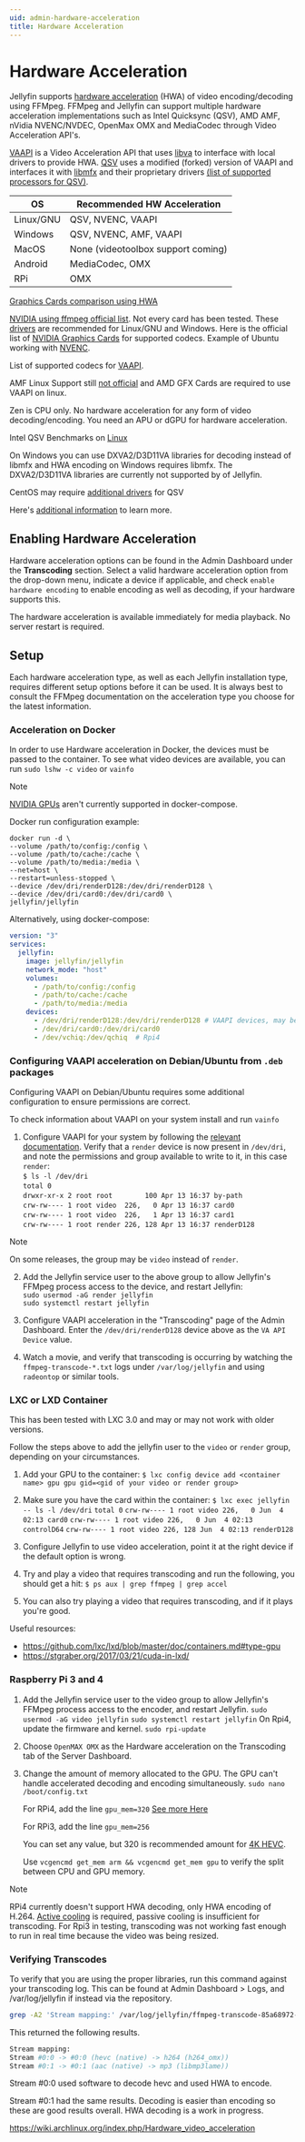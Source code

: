 ```yaml
---
uid: admin-hardware-acceleration
title: Hardware Acceleration
---
```


# Hardware Acceleration

Jellyfin supports [hardware acceleration](https://trac.ffmpeg.org/wiki/HWAccelIntro) (HWA) of video encoding/decoding using FFMpeg. FFMpeg and Jellyfin can support multiple hardware acceleration implementations such as Intel Quicksync (QSV), AMD AMF, nVidia NVENC/NVDEC, OpenMax OMX and MediaCodec through Video Acceleration API's.

[VAAPI](https://en.wikipedia.org/wiki/Video_Acceleration_API) is a Video Acceleration API that uses [libva](https://github.com/intel/libva/blob/master/README.md) to interface with local drivers to provide HWA. [QSV](https://trac.ffmpeg.org/wiki/Hardware/QuickSync) uses a modified (forked) version of VAAPI and interfaces it with [libmfx](https://github.com/intel/media-driver/blob/master/README.md) and their proprietary drivers [(list of supported processors for QSV)](https://ark.intel.com/content/www/us/en/ark.html#@Processors).

OS | Recommended HW Acceleration
------------ | -------------
Linux/GNU | QSV, NVENC, VAAPI
Windows | QSV, NVENC, AMF, VAAPI
MacOS | None (videotoolbox support coming)
Android | MediaCodec, OMX
RPi | OMX

[Graphics Cards comparison using HWA](https://www.elpamsoft.com/?p=Plex-Hardware-Transcoding)

[NVIDIA using ffmpeg official list](https://developer.nvidia.com/ffmpeg). Not every card has been tested. These [drivers](https://github.com/keylase/nvidia-patch) are recommended for Linux/GNU and Windows. Here is the official list of [NVIDIA Graphics Cards](https://developer.nvidia.com/video-encode-decode-gpu-support-matrix) for supported codecs. Example of Ubuntu working with [NVENC](https://www.reddit.com/r/jellyfin/comments/amuyba/nvenc_nvdec_working_in_jellyfin_on_ubuntu_server/).

List of supported codecs for [VAAPI](https://wiki.archlinux.org/index.php/Hardware_video_acceleration#Comparison_tables).

AMF Linux Support still [not official](https://github.com/GPUOpen-LibrariesAndSDKs/AMF/issues/4) and AMD GFX Cards are required to use VAAPI on linux.

Zen is CPU only. No hardware acceleration for any form of video decoding/encoding. You need an APU or dGPU for hardware acceleration.

Intel QSV Benchmarks on [Linux](https://www.intel.com/content/www/us/en/cloud-computing/cloud-computing-quicksync-video-ffmpeg-white-paper.html)

On Windows you can use DXVA2/D3D11VA libraries for decoding instead of libmfx and HWA encoding on Windows requires libmfx. The DXVA2/D3D11VA libraries are currently not supported by of Jellyfin. 

CentOS may require [additional drivers](https://www.getpagespeed.com/server-setup/how-to-enable-intel-hardware-acceleration-for-video-playback-in-rhel-centos-8) for QSV

Here's [additional information](https://github.com/Artiume/jellyfin-docs/blob/master/general/wiki/main.md) to learn more. 

## Enabling Hardware Acceleration

Hardware acceleration options can be found in the Admin Dashboard under the **Transcoding** section. Select a valid hardware acceleration option from the drop-down menu, indicate a device if applicable, and check `enable hardware encoding` to enable encoding as well as decoding, if your hardware supports this.

The hardware acceleration is available immediately for media playback. No server restart is required.

## Setup

Each hardware acceleration type, as well as each Jellyfin installation type, requires different setup options before it can be used. It is always best to consult the FFMpeg documentation on the acceleration type you choose for the latest information.

### Acceleration on Docker

In order to use Hardware acceleration in Docker, the devices must be passed to the container. To see what video devices are available, you can run `sudo lshw -c video` or `vainfo`

> [!NOTE]
> [NVIDIA GPUs](https://github.com/docker/compose/issues/6691) aren't currently supported in docker-compose.

Docker run configuration example:
 
   `docker run -d \`  
    `--volume /path/to/config:/config \`  
    `--volume /path/to/cache:/cache \`  
    `--volume /path/to/media:/media \`  
    `--net=host \`  
    `--restart=unless-stopped \`  
    `--device /dev/dri/renderD128:/dev/dri/renderD128 \`  
    `--device /dev/dri/card0:/dev/dri/card0 \`  
    `jellyfin/jellyfin`
  
Alternatively, using docker-compose:  

```yaml
version: "3"  
services:  
  jellyfin:  
    image: jellyfin/jellyfin
    network_mode: "host"  
    volumes:  
      - /path/to/config:/config  
      - /path/to/cache:/cache  
      - /path/to/media:/media  
    devices: 
      - /dev/dri/renderD128:/dev/dri/renderD128 # VAAPI devices, may be D128, D129, etc.
      - /dev/dri/card0:/dev/dri/card0
      - /dev/vchiq:/dev/qchiq  # Rpi4
```

### Configuring VAAPI acceleration on Debian/Ubuntu from `.deb` packages

Configuring VAAPI on Debian/Ubuntu requires some additional configuration to ensure permissions are correct.

To check information about VAAPI on your system install and run `vainfo`

1. Configure VAAPI for your system by following the [relevant documentation](https://wiki.archlinux.org/index.php/Hardware_video_acceleration). Verify that a `render` device is now present in `/dev/dri`, and note the permissions and group available to write to it, in this case `render`:  
    `$ ls -l /dev/dri`  
    `total 0`  
    `drwxr-xr-x 2 root root        100 Apr 13 16:37 by-path`  
    `crw-rw---- 1 root video  226,   0 Apr 13 16:37 card0`  
    `crw-rw---- 1 root video  226,   1 Apr 13 16:37 card1`  
    `crw-rw---- 1 root render 226, 128 Apr 13 16:37 renderD128`  

> [!NOTE]
> On some releases, the group may be `video` instead of `render`.

2. Add the Jellyfin service user to the above group to allow Jellyfin's FFMpeg process access to the device, and restart Jellyfin:  
    `sudo usermod -aG render jellyfin`  
    `sudo systemctl restart jellyfin`  

3. Configure VAAPI acceleration in the "Transcoding" page of the Admin Dashboard. Enter the `/dev/dri/renderD128` device above as the `VA API Device` value.

4. Watch a movie, and verify that transcoding is occurring by watching the `ffmpeg-transcode-*.txt` logs under `/var/log/jellyfin` and using `radeontop` or similar tools.

### LXC or LXD Container

This has been tested with LXC 3.0 and may or may not work with older versions.

Follow the steps above to add the jellyfin user to the `video` or `render` group, depending on your circumstances.

1. Add your GPU to the container:
    `$ lxc config device add <container name> gpu gpu gid=<gid of your video or render group>`

2. Make sure you have the card within the container:
    `$ lxc exec jellyfin -- ls -l /dev/dri`
    `total 0`
    `crw-rw---- 1 root video 226,   0 Jun  4 02:13 card0`
    `crw-rw---- 1 root video 226,   0 Jun  4 02:13 controlD64`
    `crw-rw---- 1 root video 226, 128 Jun  4 02:13 renderD128`

3. Configure Jellyfin to use video acceleration, point it at the right device if the default option is wrong.

4. Try and play a video that requires transcoding and run the following, you should get a hit:
    `$ ps aux | grep ffmpeg | grep accel`

5. You can also try playing a video that requires transcoding, and if it plays you're good.

Useful resources:
* https://github.com/lxc/lxd/blob/master/doc/containers.md#type-gpu
* https://stgraber.org/2017/03/21/cuda-in-lxd/

### Raspberry Pi 3 and 4
1. Add the Jellyfin service user to the video group to allow Jellyfin's FFMpeg process access to the encoder, and restart Jellyfin.
    `sudo usermod -aG video jellyfin`
    `sudo systemctl restart jellyfin`
    On Rpi4, update the firmware and kernel.
    `sudo rpi-update`
2. Choose `OpenMAX OMX` as the Hardware acceleration on the Transcoding tab of the Server Dashboard.
3. Change the amount of memory allocated to the GPU. The GPU can't handle accelerated decoding and encoding simultaneously.
    `sudo nano /boot/config.txt`

    For RPi4, add the line `gpu_mem=320` [See more Here](https://www.raspberrypi.org/documentation/configuration/config-txt/)

    For RPi3, add the line `gpu_mem=256`

    You can set any value, but 320 is recommended amount for [4K HEVC](https://github.com/CoreELEC/CoreELEC/blob/coreelec-9.2/projects/RPi/devices/RPi4/config/config.txt).

    Use `vcgencmd get_mem arm && vcgencmd get_mem gpu` to verify the split between CPU and GPU memory.

> [!NOTE]
> RPi4 currently doesn't support HWA decoding, only HWA encoding of H.264. [Active cooling](https://www.jeffgeerling.com/blog/2019/raspberry-pi-4-needs-fan-heres-why-and-how-you-can-add-one) is required, passive cooling is insufficient for transcoding. For Rpi3 in testing, transcoding was not working fast enough to run in real time because the video was being resized.

### Verifying Transcodes

To verify that you are using the proper libraries, run this command against your transcoding log. This can be found at Admin Dashboard > Logs, and /var/log/jellyfin if instead via the repository.

```bash
grep -A2 'Stream mapping:' /var/log/jellyfin/ffmpeg-transcode-85a68972-7129-474c-9c5d-2d9949021b44.txt
```

This returned the following results.

```bash
Stream mapping:
Stream #0:0 -> #0:0 (hevc (native) -> h264 (h264_omx))
Stream #0:1 -> #0:1 (aac (native) -> mp3 (libmp3lame))
```

Stream #0:0 used software to decode hevc and used HWA to encode.

Stream #0:1 had the same results. Decoding is easier than encoding so these are good results overall. HWA decoding is a work in progress.


https://wiki.archlinux.org/index.php/Hardware_video_acceleration
